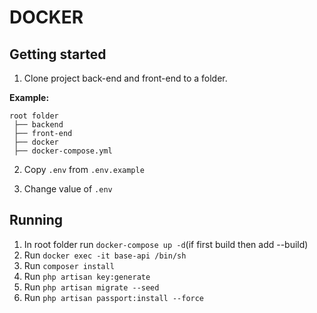 # DOCKER
## Getting started

  1. Clone project back-end and front-end to a folder.

  **Example:**
  ```
  root folder
   ├── backend
   ├── front-end
   ├── docker
   ├── docker-compose.yml
  ```

  2. Copy ``.env`` from ``.env.example``

  3. Change value of ``.env``

## Running
  1. In root folder run ``docker-compose up -d``(if first build then add --build)
  2. Run ``docker exec -it base-api /bin/sh``
  3. Run ``composer install``
  3. Run ``php artisan key:generate``
  4. Run ``php artisan migrate --seed``
  5. Run ``php artisan passport:install --force``

